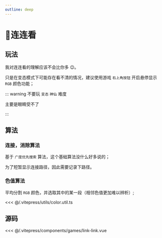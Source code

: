 ```yaml
---
outline: deep
---
```


<script setup>
import Game from "../.vitepress/components/games/link-link.vue"
</script>



# 🌈连连看

## 玩法

我对连连看的理解应该不会比你多 😉。

只是在变态模式下可能存在看不清的情况，建议使用游戏 `右上角按钮` 开启悬停显示 `RGB` 颜色功能；

::: warning 不要玩 `变态` `神仙` 难度

主要是眼睛受不了 

:::

<ClientOnly>
<Game />
</ClientOnly>

## 算法

### 连接，消除算法
基于 `广度优先搜索` 算法，这个基础算法没什么好多说的；

为了短暂显示连接路径，因此需要记录下路径。

### 色值算法

平均分割 `RGB` 颜色，并选取其中的某一段（相邻色值更加难以辨析）;

<<< @/.vitepress/utils/color.util.ts

## 源码

<<< @/.vitepress/components/games/link-link.vue

